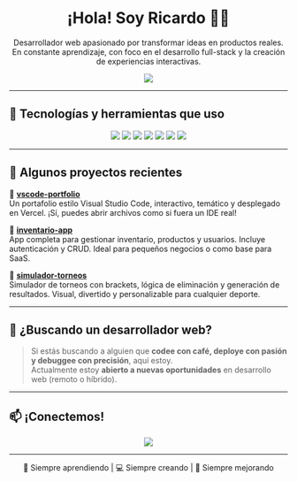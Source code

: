 <h1 align="center">¡Hola! Soy Ricardo 👨‍💻</h1>

<p align="center">
  Desarrollador web apasionado por transformar ideas en productos reales.  
  En constante aprendizaje, con foco en el desarrollo full-stack y la creación de experiencias interactivas.  
</p>
<p align="center">
  <a href="https://vscode-portfolio-eight-ochre.vercel.app" target="_blank">
    <img src="https://img.shields.io/badge/🌐 Ver%20mi%20portafolio-20232A?style=for-the-badge&logo=vercel&logoColor=white" />
  </a>
</p>

---

## 🚀 Tecnologías y herramientas que uso

<p align="center">
  <img src="https://img.shields.io/badge/JavaScript-F7DF1E?style=for-the-badge&logo=JavaScript&logoColor=black" />
  <img src="https://img.shields.io/badge/TypeScript-007ACC?style=for-the-badge&logo=typescript&logoColor=white" />
  <img src="https://img.shields.io/badge/React-20232A?style=for-the-badge&logo=react&logoColor=61DAFB" />
  <img src="https://img.shields.io/badge/Next.js-000000?style=for-the-badge&logo=next.js&logoColor=white" />
  <img src="https://img.shields.io/badge/Node.js-339933?style=for-the-badge&logo=nodedotjs&logoColor=white" />
  <img src="https://img.shields.io/badge/NestJS-E0234E?style=for-the-badge&logo=nestjs&logoColor=white" />
  <img src="https://img.shields.io/badge/TailwindCSS-38B2AC?style=for-the-badge&logo=tailwind-css&logoColor=white" />
</p>

---

## 💼 Algunos proyectos recientes

🔹 **[vscode-portfolio](https://github.com/RicardoNatera/vscode-portfolio)**  
Un portafolio estilo Visual Studio Code, interactivo, temático y desplegado en Vercel. ¡Sí, puedes abrir archivos como si fuera un IDE real!

🔹 **[inventario-app](https://github.com/RicardoNatera/inventario-app)**  
App completa para gestionar inventario, productos y usuarios. Incluye autenticación y CRUD. Ideal para pequeños negocios o como base para SaaS.

🔹 **[simulador-torneos](https://github.com/RicardoNatera/simulador-torneos)**  
Simulador de torneos con brackets, lógica de eliminación y generación de resultados. Visual, divertido y personalizable para cualquier deporte.

---

## 🧭 ¿Buscando un desarrollador web?

> Si estás buscando a alguien que **codee con café, deploye con pasión y debuggee con precisión**, aquí estoy.  
> Actualmente estoy **abierto a nuevas oportunidades** en desarrollo web (remoto o híbrido).

---

## 📫 ¡Conectemos!

<p align="center">
  <a href="https://www.linkedin.com/in/natera-dev">
    <img src="https://img.shields.io/badge/LinkedIn-Ricardo%20Natera-0A66C2?style=for-the-badge&logo=linkedin&logoColor=white" />
  </a>
</p>

---

<p align="center">
  🧠 Siempre aprendiendo | 💻 Siempre creando | 🚀 Siempre mejorando
</p>
